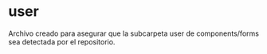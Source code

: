 # user
Archivo creado para asegurar que la subcarpeta user de components/forms sea detectada por el repositorio.